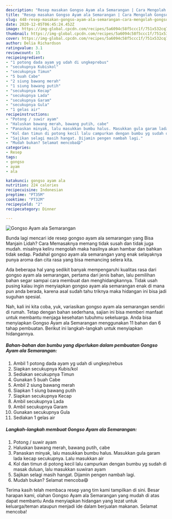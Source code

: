 ```yaml
---
description: "Resep masakan Gongso Ayam ala Semarangan | Cara Mengolah Gongso Ayam ala Semarangan Yang Lezat"
title: "Resep masakan Gongso Ayam ala Semarangan | Cara Mengolah Gongso Ayam ala Semarangan Yang Lezat"
slug: 448-resep-masakan-gongso-ayam-ala-semarangan-cara-mengolah-gongso-ayam-ala-semarangan-yang-lezat
date: 2020-12-05T06:45:24.452Z
image: https://img-global.cpcdn.com/recipes/5a6094c58f5ccc1f/751x532cq70/gongso-ayam-ala-semarangan-foto-resep-utama.jpg
thumbnail: https://img-global.cpcdn.com/recipes/5a6094c58f5ccc1f/751x532cq70/gongso-ayam-ala-semarangan-foto-resep-utama.jpg
cover: https://img-global.cpcdn.com/recipes/5a6094c58f5ccc1f/751x532cq70/gongso-ayam-ala-semarangan-foto-resep-utama.jpg
author: Delia Richardson
ratingvalue: 3.1
reviewcount: 15
recipeingredient:
- "1 potong dada ayam yg udah di ungkeprebus"
- "secukupnya Kubiskol"
- "secukupnya Timun"
- "5 buah Cabe"
- "2 siung bawang merah"
- "1 siung bawang putih"
- "secukupnya Kecap"
- "secukupnya Lada"
- "secukupnya Garam"
- "secukupnya Gula"
- "1 gelas air"
recipeinstructions:
- "Potong / suwir ayam"
- "Haluskan bawang merah, bawang putih, cabe"
- "Panaskan minyak, lalu masukkan bumbu halus. Masukkan gula garam lada kecap secukupnya. Lalu masukkan air"
- "Kol dan timun di potong kecil lalu campurkan dengan bumbu yg sudah di masak duluan, lalu masukkan suwiran ayam"
- "Sajikan selagi masih hangat. Dijamin pengen nambah lagi."
- "Mudah bukan? Selamat mencoba😄"
categories:
- Resep
tags:
- gongso
- ayam
- ala

katakunci: gongso ayam ala 
nutrition: 224 calories
recipecuisine: Indonesian
preptime: "PT35M"
cooktime: "PT32M"
recipeyield: "2"
recipecategory: Dinner

---
```



![Gongso Ayam ala Semarangan](https://img-global.cpcdn.com/recipes/5a6094c58f5ccc1f/751x532cq70/gongso-ayam-ala-semarangan-foto-resep-utama.jpg)

Bunda lagi mencari ide resep gongso ayam ala semarangan yang Bisa Manjain Lidah? Cara Memasaknya memang tidak susah dan tidak juga mudah. misalnya keliru mengolah maka hasilnya akan hambar dan bahkan tidak sedap. Padahal gongso ayam ala semarangan yang enak selayaknya punya aroma dan cita rasa yang bisa memancing selera kita.



Ada beberapa hal yang sedikit banyak mempengaruhi kualitas rasa dari gongso ayam ala semarangan, pertama dari jenis bahan, lalu pemilihan bahan segar sampai cara membuat dan menghidangkannya. Tidak usah pusing kalau ingin menyiapkan gongso ayam ala semarangan enak di mana pun anda berada, karena asal sudah tahu triknya maka hidangan ini bisa jadi suguhan spesial.


Nah, kali ini kita coba, yuk, variasikan gongso ayam ala semarangan sendiri di rumah. Tetap dengan bahan sederhana, sajian ini bisa memberi manfaat untuk membantu menjaga kesehatan tubuhmu sekeluarga. Anda bisa menyiapkan Gongso Ayam ala Semarangan menggunakan 11 bahan dan 6 tahap pembuatan. Berikut ini langkah-langkah untuk menyiapkan hidangannya.

<!--inarticleads1-->

##### Bahan-bahan dan bumbu yang diperlukan dalam pembuatan Gongso Ayam ala Semarangan:

1. Ambil 1 potong dada ayam yg udah di ungkep/rebus
1. Siapkan secukupnya Kubis/kol
1. Sediakan secukupnya Timun
1. Gunakan 5 buah Cabe
1. Ambil 2 siung bawang merah
1. Siapkan 1 siung bawang putih
1. Siapkan secukupnya Kecap
1. Ambil secukupnya Lada
1. Ambil secukupnya Garam
1. Gunakan secukupnya Gula
1. Sediakan 1 gelas air




<!--inarticleads2-->

##### Langkah-langkah membuat Gongso Ayam ala Semarangan:

1. Potong / suwir ayam
1. Haluskan bawang merah, bawang putih, cabe
1. Panaskan minyak, lalu masukkan bumbu halus. Masukkan gula garam lada kecap secukupnya. Lalu masukkan air
1. Kol dan timun di potong kecil lalu campurkan dengan bumbu yg sudah di masak duluan, lalu masukkan suwiran ayam
1. Sajikan selagi masih hangat. Dijamin pengen nambah lagi.
1. Mudah bukan? Selamat mencoba😄




Terima kasih telah membaca resep yang tim kami tampilkan di sini. Besar harapan kami, olahan Gongso Ayam ala Semarangan yang mudah di atas dapat membantu Anda menyiapkan hidangan yang lezat untuk keluarga/teman ataupun menjadi ide dalam berjualan makanan. Selamat mencoba!
